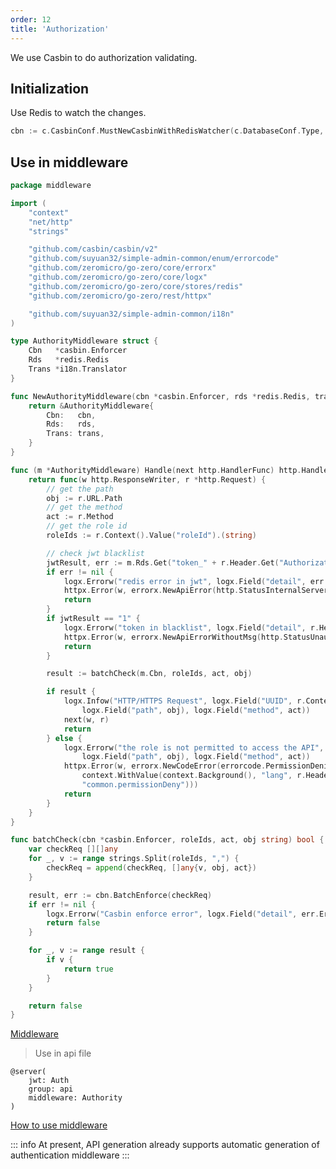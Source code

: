 ```yaml
---
order: 12
title: 'Authorization'
---
```


We use Casbin to do authorization validating.

## Initialization

Use Redis to watch the changes.

```go
cbn := c.CasbinConf.MustNewCasbinWithRedisWatcher(c.DatabaseConf.Type, c.DatabaseConf.GetDSN(), c.RedisConf)
```

## Use in middleware

```go
package middleware

import (
	"context"
	"net/http"
	"strings"

	"github.com/casbin/casbin/v2"
	"github.com/suyuan32/simple-admin-common/enum/errorcode"
	"github.com/zeromicro/go-zero/core/errorx"
	"github.com/zeromicro/go-zero/core/logx"
	"github.com/zeromicro/go-zero/core/stores/redis"
	"github.com/zeromicro/go-zero/rest/httpx"

	"github.com/suyuan32/simple-admin-common/i18n"
)

type AuthorityMiddleware struct {
	Cbn   *casbin.Enforcer
	Rds   *redis.Redis
	Trans *i18n.Translator
}

func NewAuthorityMiddleware(cbn *casbin.Enforcer, rds *redis.Redis, trans *i18n.Translator) *AuthorityMiddleware {
	return &AuthorityMiddleware{
		Cbn:   cbn,
		Rds:   rds,
		Trans: trans,
	}
}

func (m *AuthorityMiddleware) Handle(next http.HandlerFunc) http.HandlerFunc {
	return func(w http.ResponseWriter, r *http.Request) {
		// get the path
		obj := r.URL.Path
		// get the method
		act := r.Method
		// get the role id
		roleIds := r.Context().Value("roleId").(string)

		// check jwt blacklist
		jwtResult, err := m.Rds.Get("token_" + r.Header.Get("Authorization"))
		if err != nil {
			logx.Errorw("redis error in jwt", logx.Field("detail", err.Error()))
			httpx.Error(w, errorx.NewApiError(http.StatusInternalServerError, err.Error()))
			return
		}
		if jwtResult == "1" {
			logx.Errorw("token in blacklist", logx.Field("detail", r.Header.Get("Authorization")))
			httpx.Error(w, errorx.NewApiErrorWithoutMsg(http.StatusUnauthorized))
			return
		}

		result := batchCheck(m.Cbn, roleIds, act, obj)

		if result {
			logx.Infow("HTTP/HTTPS Request", logx.Field("UUID", r.Context().Value("userId").(string)),
				logx.Field("path", obj), logx.Field("method", act))
			next(w, r)
			return
		} else {
			logx.Errorw("the role is not permitted to access the API", logx.Field("roleId", roleIds),
				logx.Field("path", obj), logx.Field("method", act))
			httpx.Error(w, errorx.NewCodeError(errorcode.PermissionDenied, m.Trans.Trans(
				context.WithValue(context.Background(), "lang", r.Header.Get("Accept-Language")),
				"common.permissionDeny")))
			return
		}
	}
}

func batchCheck(cbn *casbin.Enforcer, roleIds, act, obj string) bool {
	var checkReq [][]any
	for _, v := range strings.Split(roleIds, ",") {
		checkReq = append(checkReq, []any{v, obj, act})
	}

	result, err := cbn.BatchEnforce(checkReq)
	if err != nil {
		logx.Errorw("Casbin enforce error", logx.Field("detail", err.Error()))
		return false
	}

	for _, v := range result {
		if v {
			return true
		}
	}

	return false
}

```

[Middleware](https://github.com/suyuan32/simple-admin-core/blob/master/api/internal/middleware/authoritymiddleware.go)

> Use in api file

```text
@server(
    jwt: Auth
    group: api
    middleware: Authority
)
```

[How to use middleware](https://go-zero.dev/docs/advance/middleware)

::: info
At present, API generation already supports automatic generation of authentication middleware
:::